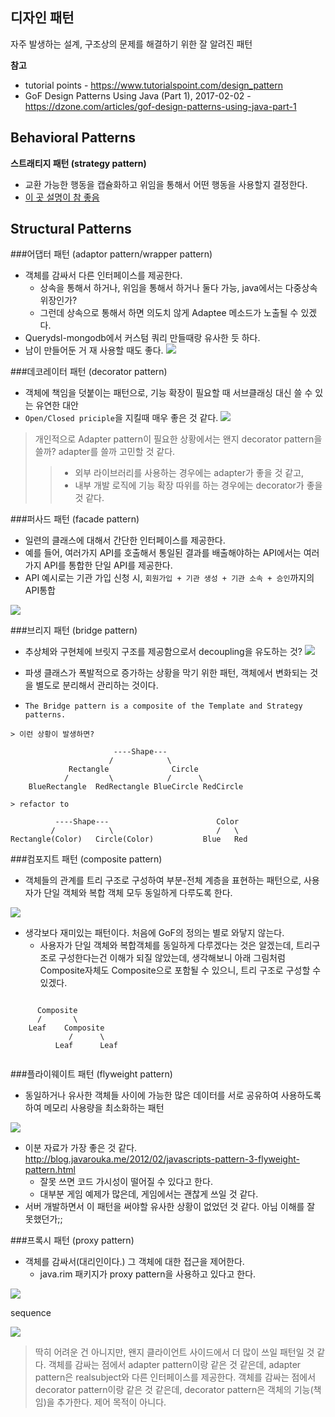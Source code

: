 ## 디자인 패턴

자주 발생하는 설계, 구조상의 문제를 해결하기 위한 잘 알려진 패턴

**참고**

* tutorial points - <https://www.tutorialspoint.com/design_pattern>
* GoF Design Patterns Using Java (Part 1), 2017-02-02 - <https://dzone.com/articles/gof-design-patterns-using-java-part-1>


Behavioral Patterns
----------

**스트래티지 패턴 (strategy pattern)**

- 교환 가능한 행동을 캡슐화하고 위임을 통해서 어떤 행동을 사용할지 결정한다.
- [이 곳 설명이 참 좋음](https://dzone.com/articles/design-patterns-strategy)

Structural Patterns
----------
###어댑터 패턴 (adaptor pattern/wrapper pattern)

- 객체를 감싸서 다른 인터페이스를 제공한다.
  - 상속을 통해서 하거나, 위임을 통해서 하거나 둘다 가능, java에서는 다중상속 위장인가?
  - 그런데 상속으로 통해서 하면 의도치 않게 Adaptee 메소드가 노출될 수 있겠다.
- Querydsl-mongodb에서 커스텀 쿼리 만들때랑 유사한 듯 하다.
- 남이 만들어둔 거 재 사용할 때도 좋다.
![](http://java.dzone.com/sites/all/files/adapter_pattern_0.PNG)

###데코레이터 패턴 (decorator pattern)

- 객체에 책임을 덧붙이는 패턴으로, 기능 확장이 필요할 때 서브클래싱 대신 쓸 수 있는 유연한 대안
- `Open/Closed priciple`을 지킬때 매우 좋은 것 같다.
![](http://java.dzone.com/sites/all/files/decorator_pattern_0.png)

> 개인적으로 Adapter pattern이 필요한 상황에서는 왠지 decorator pattern을 쓸까? adapter를 쓸까 고민할 것 같다.
> > - 외부 라이브러리를 사용하는 경우에는 adapter가 좋을 것 같고,
> > - 내부 개발 로직에 기능 확장 따위를 하는 경우에는 decorator가 좋을 것 같다.

###퍼사드 패턴 (facade pattern)

- 일련의 클래스에 대해서 간단한 인터페이스를 제공한다.
- 예를 들어, 여러가지 API를 호출해서 통일된 결과를 배출해야하는 API에서는 여러가지 API를 통합한 단일 API를 제공한다. 
- API 예시로는 기관 가입 신청 시, `회원가입 + 기관 생성 + 기관 소속 + 승인`까지의 API통합

![](http://java.dzone.com/sites/all/files/facade_seq.PNG)

###브리지 패턴 (bridge pattern)

- 추상체와 구현체에 브릿지 구조를 제공함으로서 decoupling을 유도하는 것?
![](http://java.dzone.com/sites/all/files/bridge_pattern.PNG)

- 파생 클래스가 폭발적으로 증가하는 상황을 막기 위한 패턴, 객체에서 변화되는 것을 별도로 분리해서 관리하는 것이다.
- `The Bridge pattern is a composite of the Template and Strategy patterns.`


```
> 이런 상황이 발생하면?

	                   ----Shape---
	                  /            \
	         Rectangle              Circle
	        /         \            /      \
	BlueRectangle  RedRectangle BlueCircle RedCircle

```	

```		
> refactor to	

          ----Shape---                        Color
         /            \                       /   \
Rectangle(Color)   Circle(Color)           Blue   Red

```	


###컴포지트 패턴 (composite pattern)

- 객체들의 관계를 트리 구조로 구성하여 부분-전체 계층을 표현하는 패턴으로, 사용자가 단일 객체와 복합 객체 모두 동일하게 다루도록 한다. 

![](https://upload.wikimedia.org/wikipedia/commons/thumb/5/5a/Composite_UML_class_diagram_%28fixed%29.svg/960px-Composite_UML_class_diagram_%28fixed%29.svg.png)

- 생각보다 재미있는 패턴이다. 처음에 GoF의 정의는 별로 와닿지 않는다.
  - 사용자가 단일 객체와 복합객체를 동일하게 다루겠다는 것은 알겠는데, 트리구조로 구성한다는건 이해가 되질 않았는데, 생각해보니 아래 그림처럼 Composite자체도 Composite으로 포함될 수 있으니, 트리 구조로 구성할 수 있겠다.

```
 
      Composite
      /       \
    Leaf    Composite
             /      \
          Leaf      Leaf
                
```


###플라이웨이트 패턴 (flyweight pattern)

- 동일하거나 유사한 객체들 사이에 가능한 많은 데이터를 서로 공유하여 사용하도록 하여 메모리 사용량을 최소화하는 패턴

![](https://dzone.com/sites/all/files/flyweight_pattern.png)

- 이분 자료가 가장 좋은 것 같다. <http://blog.javarouka.me/2012/02/javascripts-pattern-3-flyweight-pattern.html>
  - 잘못 쓰면 코드 가시성이 떨어질 수 있다고 한다.
  - 대부분 게임 예제가 많은데, 게임에서는 괜찮게 쓰일 것 같다.
- 서버 개발하면서 이 패턴을 써야할 유사한 상황이 없었던 것 같다. 아님 이해를 잘 못했던가;;


###프록시 패턴 (proxy pattern)

- 객체를 감싸서(대리인이다.) 그 객체에 대한 접근을 제어한다.
  - java.rim 패키지가 proxy pattern을 사용하고 있다고 한다.

![](http://java.dzone.com/sites/all/files/proxy_pattern.png)

sequence

![](http://java.dzone.com/sites/all/files/proxy_seq.png)

> 딱히 어려운 건 아니지만, 왠지 클라이언트 사이드에서 더 많이 쓰일 패턴일 것 같다.
> 객체를 감싸는 점에서 adapter pattern이랑 같은 것 같은데, adapter pattern은 realsubject와 다른 인터페이스를 제공한다.
> 객체를 감싸는 점에서 decorator pattern이랑 같은 것 같은데, decorator pattern은 객체의 기능(책임)을 추가한다. 제어 목적이 아니다.
